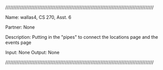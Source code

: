 ////////////////////////////////////////////////////////////////////////////////////////////

Name: wallas4, CS 270, Asst. 6

Partner: None

Description: Putting in the "pipes" to connect the locations page and the events page

Input: None Output: None

////////////////////////////////////////////////////////////////////////////////////////////
